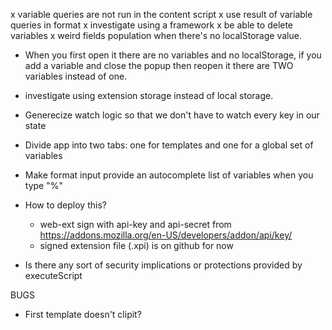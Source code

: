 x variable queries are not run in the content script
x use result of variable queries in format
x investigate using a framework
x be able to delete variables
x weird fields population when there's no localStorage value.

- When you first open it there are no variables and no localStorage, if you add a variable and close the popup then reopen it there are TWO variables instead of one.
- investigate using extension storage instead of local storage.
- Generecize watch logic so that we don't have to watch every key in our state
- Divide app into two tabs: one for templates and one for a global set of variables
- Make format input provide an autocomplete list of variables when you type "%"

- How to deploy this?
  - web-ext sign with api-key and api-secret from https://addons.mozilla.org/en-US/developers/addon/api/key/
  - signed extension file (.xpi) is on github for now

* Is there any sort of security implications or protections provided by executeScript

BUGS

- First template doesn't clipit?
